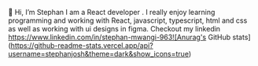  👋 Hi,
  I’m Stephan I am a React developer . I really enjoy learning programming and working with React, javascript, typescript, html and css as well as working with ui designs in figma. Checkout my linkedin https://www.linkedin.com/in/stephan-mwangi-963![Anurag's GitHub stats](https://github-readme-stats.vercel.app/api?username=stephanjosh&theme=dark&show_icons=true)

